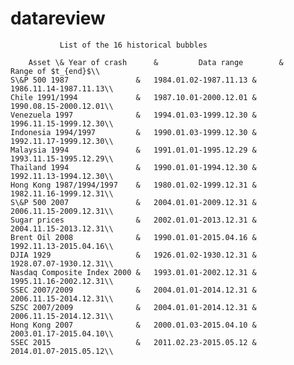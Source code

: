 # datareview

               List of the 16 historical bubbles

        Asset \& Year of crash      &         Data range	    &      Range of $t_{end}$\\
	S\&P 500 1987               & 	1984.01.02-1987.11.13 & 	1986.11.14-1987.11.13\\
 	Chile 1991/1994             & 	1987.10.01-2000.12.01 & 	1990.08.15-2000.12.01\\
	Venezuela 1997              & 	1994.01.03-1999.12.30 & 	1996.11.15-1999.12.30\\
	Indonesia 1994/1997         & 	1990.01.03-1999.12.30 & 	1992.11.17-1999.12.30\\
	Malaysia 1994               & 	1991.01.01-1995.12.29 & 	1993.11.15-1995.12.29\\
	Thailand 1994               & 	1990.01.01-1994.12.30 & 	1992.11.13-1994.12.30\\
	Hong Kong 1987/1994/1997    & 	1980.01.02-1999.12.31 &         1982.11.16-1999.12.31\\
 	S\&P 500 2007               & 	2004.01.01-2009.12.31 &         2006.11.15-2009.12.31\\
 	Sugar prices                & 	2002.01.01-2013.12.31 & 	2004.11.15-2013.12.31\\
	Brent Oil 2008              & 	1990.01.01-2015.04.16 & 	1992.11.13-2015.04.16\\
	DJIA 1929                   & 	1926.01.02-1930.12.31 & 	1928.07.07-1930.12.31\\
	Nasdaq Composite Index 2000 & 	1993.01.01-2002.12.31 & 	1995.11.16-2002.12.31\\
	SSEC 2007/2009              & 	2004.01.01-2014.12.31 &         2006.11.15-2014.12.31\\
 	SZSC 2007/2009              & 	2004.01.01-2014.12.31 & 	2006.11.15-2014.12.31\\
	Hong Kong 2007              & 	2000.01.03-2015.04.10 &         2003.01.17-2015.04.10\\
 	SSEC 2015                   & 	2011.02.23-2015.05.12 &         2014.01.07-2015.05.12\\
